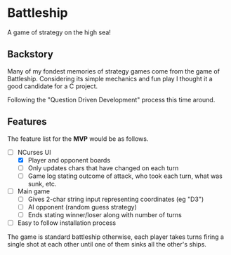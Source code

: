 # Battleship
A game of strategy on the high sea!

## Backstory

Many of my fondest memories of strategy games come from the game of Battleship. Considering its simple mechanics and fun play I thought it a good candidate for a C project.

Following the "Question Driven Development" process this time around.

## Features

The feature list for the **MVP** would be as follows.

- [ ] NCurses UI
  - [X] Player and opponent boards
  - [ ] Only updates chars that have changed on each turn
  - [ ] Game log stating outcome of attack, who took each turn, what was sunk, etc.
- [ ] Main game
  - [ ] Gives 2-char string input representing coordinates (eg "D3")
  - [ ] AI opponent (random guess strategy)
  - [ ] Ends stating winner/loser along with number of turns
- [ ] Easy to follow installation process

The game is standard battleship otherwise, each player takes turns firing a single shot at each other until one of them sinks all the other's ships.
